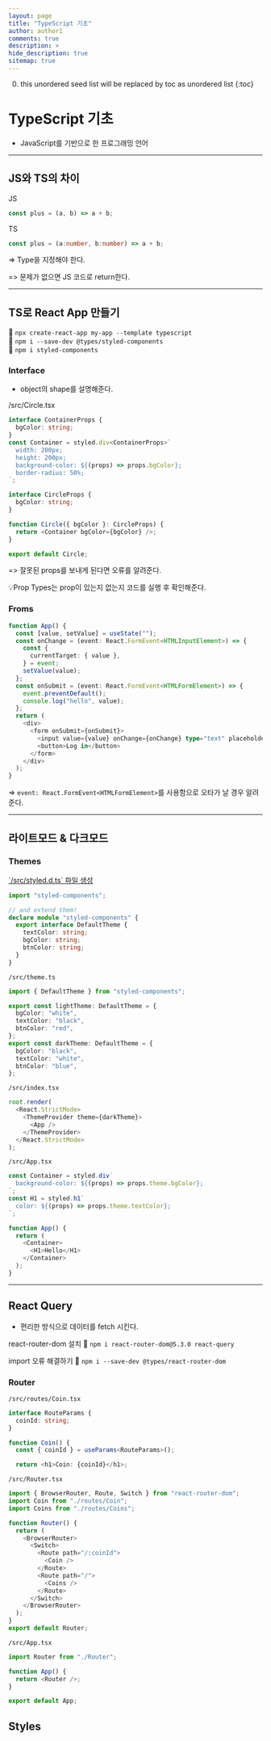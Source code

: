 ```yaml
---
layout: page
title: "TypeScript 기초"
author: author1
comments: true
description: >
hide_description: true
sitemap: true
---
```


0. this unordered seed list will be replaced by toc as unordered list 
{:toc}

# TypeScript 기초
- JavaScript를 기반으로 한 프로그래밍 언어
<hr>

## JS와 TS의 차이
JS
```js
const plus = (a, b) => a + b;
```
TS
```ts
const plus = (a:number, b:number) => a + b;
```
=> Type을 지정해야 한다.

=> 문제가 없으면 JS 코드로 return한다.
<hr>

## TS로 React App 만들기
🔧 `npx create-react-app my-app --template typescript`<br>
🔧 `npm i --save-dev @types/styled-components`<br>
🔧 `npm i styled-components`<br>


### Interface
- object의 shape를 설명해준다.

/src/Circle.tsx
```ts
interface ContainerProps {
  bgColor: string;
}
const Container = styled.div<ContainerProps>`
  width: 200px;
  height: 200px;
  background-color: ${(props) => props.bgColor};
  border-radius: 50%;
`;

interface CircleProps {
  bgColor: string;
}

function Circle({ bgColor }: CircleProps) {
  return <Container bgColor={bgColor} />;
}

export default Circle;
```
=> 잘못된 props를 보내게 된다면 오류를 알려준다.
 
💡Prop Types는 prop이 있는지 없는지 코드를 실행 후 확인해준다.

### Froms

```ts
function App() {
  const [value, setValue] = useState("");
  const onChange = (event: React.FormEvent<HTMLInputElement>) => {
    const {
      currentTarget: { value },
    } = event;
    setValue(value);
  };
  const onSubmit = (event: React.FormEvent<HTMLFormElement>) => {
    event.preventDefault();
    console.log("hello", value);
  };
  return (
    <div>
      <form onSubmit={onSubmit}>
        <input value={value} onChange={onChange} type="text" placeholder="username" />
        <button>Log in</button>
      </form>
    </div>
  );
}
```
=> `event: React.FormEvent<HTMLFormElement>`를 사용함으로 오타가 날 경우 알려준다.
<hr>

## 라이트모드 & 다크모드
### Themes
<a href="https://styled-components.com/docs/api#create-a-declarations-file" target="_blank">
`/src/styled.d.ts` 파일 생성

```ts
import "styled-components";

// and extend them!
declare module "styled-components" {
  export interface DefaultTheme {
    textColor: string;
    bgColor: string;
    btnColor: string;
  }
}
```

`/src/theme.ts`
```ts
import { DefaultTheme } from "styled-components";

export const lightTheme: DefaultTheme = {
  bgColor: "white",
  textColor: "black",
  btnColor: "red",
};
export const darkTheme: DefaultTheme = {
  bgColor: "black",
  textColor: "white",
  btnColor: "blue",
};
```
`/src/index.tsx`
```ts
root.render(
  <React.StrictMode>
    <ThemeProvider theme={darkTheme}>
      <App />
    </ThemeProvider>
  </React.StrictMode>
);
```

`/src/App.tsx`
```ts
const Container = styled.div`
  background-color: ${(props) => props.theme.bgColor};
`;
const H1 = styled.h1`
  color: ${(props) => props.theme.textColor};
`;

function App() {
  return (
    <Container>
      <H1>Hello</H1>
    </Container>
  );
}
```
<hr>

## React Query
- 편리한 방식으로 데이터를 fetch 시킨다.

react-router-dom 설치
🔧 `npm i react-router-dom@5.3.0 react-query`

import 오류 해결하기
🔧 `npm i --save-dev @types/react-router-dom`

### Router

`/src/routes/Coin.tsx`
```ts
interface RouteParams {
  coinId: string;
}

function Coin() {
  const { coinId } = useParams<RouteParams>();

  return <h1>Coin: {coinId}</h1>;
```

`/src/Router.tsx`
```ts
import { BrowserRouter, Route, Switch } from "react-router-dom";
import Coin from "./routes/Coin";
import Coins from "./routes/Coins";

function Router() {
  return (
    <BrowserRouter>
      <Switch>
        <Route path="/:coinId">
          <Coin />
        </Route>
        <Route path="/">
          <Coins />
        </Route>
      </Switch>
    </BrowserRouter>
  );
}
export default Router;
```

`/src/App.tsx`
```ts
import Router from "./Router";

function App() {
  return <Router />;
}

export default App;
```

## Styles

